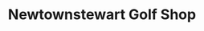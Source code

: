 ---
title: "Newtownstewart Golf Shop"
address: "38, Golf Course Rd, Newtownstewart, Omagh, County Tyrone BT78 4HU"
tel: "028 8166 2242"
county: "Tyrone"
category: "Golf Equipment"
type: "Content"
lat: "54.704705"
lng: "-7.4228"
---